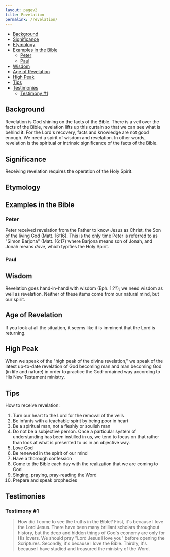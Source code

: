```yaml
---
layout: pagev2
title: Revelation
permalink: /revelation/
---
```

- [Background](#background)
- [Significance](#significance)
- [Etymology](#etymology)
- [Examples in the Bible](#examples-in-the-bible)
  - [Peter](#peter)
  - [Paul](#paul)
- [Wisdom](#wisdom)
- [Age of Revelation](#age-of-revelation)
- [High Peak](#high-peak)
- [Tips](#tips)
- [Testimonies](#testimonies)
  - [Testimony #1](#testimony-1)

## Background

Revelation is God shining on the facts of the Bible. There is a veil over the facts of the Bible, revelation lifts up this curtain so that we can see what is behind it. For the Lord's recovery, facts and knowledge are not good enough. We need a spirit of wisdom and revelation. In other words, revelation is the spiritual or intrinsic significance of the facts of the Bible.

## Significance

Receiving revelation requires the operation of the Holy Spirit.

## Etymology



## Examples in the Bible

### Peter

Peter received revelation from the Father to know Jesus as Christ, the Son of the living God (Matt. 16:16). This is the only time Peter is referred to as "Simon Barjona" (Matt. 16:17) where Barjona means son of Jonah, and Jonah means *dove*, which typifies the Holy Spirit. 

### Paul



## Wisdom

Revelation goes hand-in-hand with wisdom (Eph. 1:??); we need wisdom as well as revelation. Neither of these items come from our natural mind, but our spirit.

## Age of Revelation

If you look at all the situation, it seems like it is imminent that the Lord is returning. 

## High Peak

When we speak of the "high peak of the divine revelation," we speak of the latest up-to-date revelation of God becoming man and man becoming God (in life and nature) in order to practice the God-ordained way according to His New Testament ministry.

## Tips

How to receive revelation:

1. Turn our heart to the Lord for the removal of the veils
2. Be infants with a teachable spirit by being poor in heart
3. Be a spiritual man, not a fleshly or soulish man
4. Do not be a subjective person. Once a particular system of understanding has been instilled in us, we tend to focus on that rather than look at what is presented to us in an objective way. 
5. Love God
6. Be renewed in the spirit of our mind 
7. Have a thorough confession
8. Come to the Bible each day with the realization that we are coming to God
9. Singing, praying, pray-reading the Word
10. Prepare and speak prophecies 


## Testimonies

### Testimony #1

> How did I come to see the truths in the Bible? First, it's because I love the Lord Jesus. There have been many brilliant scholars throughout history, but the deep and hidden things of God's economy are only for His lovers. We should pray "Lord Jesus I love you" before opening the Scriptures. Secondly, it's because I love the Bible. Thirdly, it's because I have studied and treasured the ministry of the Word.
